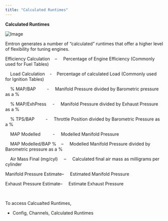 ```yaml
---
title: "Calculated Runtimes"
---
```


**Calculated Runtimes**


![Image](</lib/Ignition18.jpg>)


Emtron generates a number of “calculated” runtimes that offer a higher level of flexibility for tuning engines. &nbsp;


Efficiency Calculation&nbsp; &nbsp; – &nbsp; &nbsp; Percentage of Engine Efficiency (Commonly used for Fuel Tables)&nbsp;

&nbsp; &nbsp; Load Calculation&nbsp; &nbsp; -&nbsp; &nbsp; Percentage of calculated Load (Commonly used for Ignition Tables)

&nbsp; &nbsp; % MAP/BAP &nbsp; &nbsp; &nbsp; &nbsp; - &nbsp; &nbsp; Manifold Pressure divided by Barometric pressure as a %&nbsp;

&nbsp; &nbsp; % MAP/ExhPress &nbsp; &nbsp; - &nbsp; &nbsp; Manifold Pressure divided by Exhaust Pressure as a %

&nbsp; &nbsp; % TPS/BAP &nbsp; &nbsp; &nbsp; &nbsp; - &nbsp; &nbsp; Throttle Position divided by Barometric Pressure as a %

&nbsp; &nbsp; MAP Modelled&nbsp; &nbsp; &nbsp; &nbsp; &nbsp; - &nbsp; &nbsp; Modelled Manifold Pressure&nbsp;

&nbsp; &nbsp; MAP Modelled/BAP %&nbsp; &nbsp; – &nbsp; &nbsp; Modelled Manifold Pressure divided by Barometric pressure as a %&nbsp;

&nbsp; &nbsp; Air Mass Final (mg/cyl) &nbsp; &nbsp; – &nbsp; &nbsp; Calculated final air mass as milligrams per cylinder

Manifold Pressure Estimate– &nbsp; &nbsp; Estimated Manifold Pressure

Exhaust Pressure Estimate– &nbsp; &nbsp; Estimate Exhaust Pressure

&nbsp;&nbsp; &nbsp;

To access Calcualted Runtimes,&nbsp;

* Config, Channels, Calculated Runtimes













